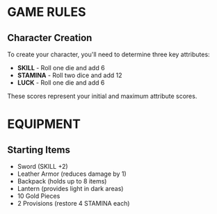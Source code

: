 # GAME RULES

## Character Creation

To create your character, you'll need to determine three key attributes:

- **SKILL** - Roll one die and add 6
- **STAMINA** - Roll two dice and add 12
- **LUCK** - Roll one die and add 6

These scores represent your initial and maximum attribute scores.
# EQUIPMENT

## Starting Items

- Sword (SKILL +2)
- Leather Armor (reduces damage by 1)
- Backpack (holds up to 8 items)
- Lantern (provides light in dark areas)
- 10 Gold Pieces
- 2 Provisions (restore 4 STAMINA each)